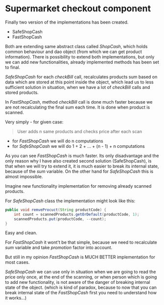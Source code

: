 # Supermarket checkout component
Finally two version of the implementations has been created.
- SafeShopCash
- FastShopCash

Both are extending same abstract class called *ShopCash*, which holds
common behaviour and dao object (from which we can get product information).
There is possibility to extend both implementations, but only we can add
new functionalities, already implemented methods has been set to final.

*SafeShopCash* for each *checkBill* call, recalculates products sum
based on data which are stored at this point inside the object,
which lead us to less sufficient solution in situation, when we have
a lot of *checkBill* calls and stored products.

In *FastShopCash*, method *checkBill* call is done much faster because
we are not recalculating the final sum each time. It is done when product
is scanned.

Very simply - for given case:
> User adds n same products and checks price after each scan

- for *FastShopCash* we will do n computations
- for *SafeShopCash* we will do 1 + 2 + ... + (n - 1) + n computations

As you can see *FastShopCash* is much faster. Its only disadvantage  and
the only reason why I have also created second solution (SafeShopCash),
is that when we will try to extend it, it is much easier
to break its internal state, because of the *sum* variable. On the other
hand for *SafeShopCash* this is almost impossible.

Imagine new functionality implementation for removing already scanned
products.

For *SafeShopCash* class the implementation might look like this:
```java
public void remveProcuct(String productCode) {
    int count = scannedProducts.getOrDefault(productCode, 1);
    scannedProducts.put(productCode, --count);
}
```
Easy and clean.


For *FastShopCash* it wont't be that simple, because we need to recalculate
*sum* variable and take *promotion* factor into account.

But still in my opinion *FastShopCash* is MUCH BETTER implementation for
most cases.


*SafeShopCash* we can use only in situation when we are going to
read the price only once, at the end of the scanning, or when person
which is going to add new functionality, is not aware of the danger of
breaking internal state of the object. (which is kind of paradox, because
to now that you can break internal state of the *FastShopCash* first you
need to understand how it works...)